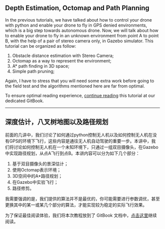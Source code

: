 ## Depth Estimation, Octomap and Path Planning
In the previous tutorials, we have talked about how to control your drone with python and enable your drone to fly in GPS denied environments, which is a big step towards autonomous drone. Now, we will talk about how to enable your drone to fly in an unknown environment from point A to point B, with the help of a pair of stereo camera only, in Gazebo simulator. This tutorial can be organized as follow:
1. Obstacle distance estimation with Stereo Camera;
2. Octomap as a way to represent the environment;
3. A* path finding in 3D space;
4. Simple path pruning;


Again, I have to stress that you will need some extra work before going to the field test and the algorithms mentioned here are far from optimal. 

To ensure optimal reading experience, [continue reading](https://gaas.gitbook.io/guide/build-your-own-autonomous-drone-part-4-stereo-depth-estimation-octomap-and-path-planning.) this tutorial at our dedicated GitBook.

---

## 深度估计，八叉树地图以及路径规划
前面的几讲中，我们讨论了如何通过python控制无人机以及如何控制无人机在没有GPS的环境下飞行，这些内容是通往无人机自动驾驶的重要一步。本讲中，我们将讨论如何控制无人机在一个未知环境下，只通过一组双目摄像头，在Gazebo中实现路径规划，从点A飞行到点B。本讲内容可以分为如下几个部分：
1. 基于双目摄像头的景深估计；
2. 使用Octomap表示环境；
3. 3D空间中的A*路径规划；
4. 在Gazebo中实验飞行；
5. 路径修剪。


我需要强调的是，我们提供的算法并不是最优的，你可能需要进行参数调优，甚至更换其中的某一或某几个部分的算法，才能实现较为稳定的实际飞行效果。

为了保证最佳阅读体验，我们将本次教程放到了 GitBook 文档中，[点击这里](https://gaas.gitbook.io/guide/wu-ren-ji-zi-dong-jia-shi-xi-lie-part-4-shen-du-gu-ji-ba-cha-shu-di-tu-yi-ji-lu-jing-gui-hua)继续阅读。
